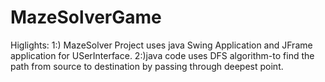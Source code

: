 # MazeSolverGame
Higlights:
1:) MazeSolver Project uses java Swing Application  and JFrame application for USerInterface.
2:)java code uses DFS algorithm-to find the path from source to destination by passing through deepest point.

